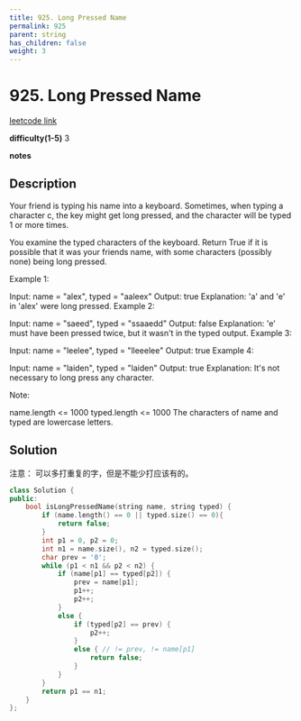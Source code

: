 ```yaml
---
title: 925. Long Pressed Name
permalink: 925
parent: string
has_children: false
weight: 3
---
```

# 925. Long Pressed Name
[leetcode link](https://leetcode.com/problems/long-pressed-name/)

**difficulty(1-5)** 
3

**notes**   


## Description
Your friend is typing his name into a keyboard.  Sometimes, when typing a character c, the key might get long pressed, and the character will be typed 1 or more times.

You examine the typed characters of the keyboard.  Return True if it is possible that it was your friends name, with some characters (possibly none) being long pressed.

 

Example 1:

Input: name = "alex", typed = "aaleex"
Output: true
Explanation: 'a' and 'e' in 'alex' were long pressed.
Example 2:

Input: name = "saeed", typed = "ssaaedd"
Output: false
Explanation: 'e' must have been pressed twice, but it wasn't in the typed output.
Example 3:

Input: name = "leelee", typed = "lleeelee"
Output: true
Example 4:

Input: name = "laiden", typed = "laiden"
Output: true
Explanation: It's not necessary to long press any character.
 

Note:

name.length <= 1000
typed.length <= 1000
The characters of name and typed are lowercase letters.

## Solution
注意： 可以多打重复的字，但是不能少打应该有的。

```c++
class Solution {
public:
    bool isLongPressedName(string name, string typed) {
        if (name.length() == 0 || typed.size() == 0){
            return false;
        }
        int p1 = 0, p2 = 0;
        int n1 = name.size(), n2 = typed.size();
        char prev = '0';
        while (p1 < n1 && p2 < n2) {
            if (name[p1] == typed[p2]) {
                prev = name[p1];
                p1++;
                p2++;
            }
            else {
                if (typed[p2] == prev) {
                    p2++;
                }
                else { // != prev, != name[p1]
                    return false;
                }
            }
        }
        return p1 == n1;
    }
};
```

<!-- 
Default label
{: .label }

Blue label
{: .label .label-blue }

Stable
{: .label .label-green }

New release
{: .label .label-purple }

Coming soon
{: .label .label-yellow }

Deprecated
{: .label .label-red } -->
